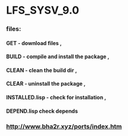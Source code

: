 # LFS_SYSV_9.0
### files:
#### GET - download files , 
#### BUILD - compile and install the package , 
#### CLEAN - clean the build dir , 
#### CLEAR - uninstall the package , 
#### INSTALLED.lisp - check for installation , 
#### DEPEND.lisp check depends 
### http://www.bha2r.xyz/ports/index.htm
